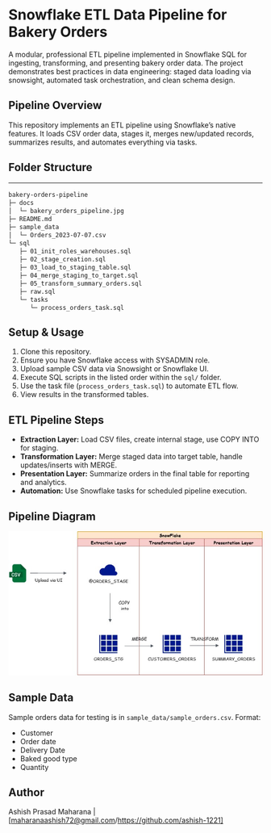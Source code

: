 # Snowflake ETL Data Pipeline for Bakery Orders

A modular, professional ETL pipeline implemented in Snowflake SQL for ingesting, transforming, and presenting bakery order data. The project demonstrates best practices in data engineering: staged data loading via snowsight, automated task orchestration, and clean schema design.

## Pipeline Overview

This repository implements an ETL pipeline using Snowflake’s native features. It loads CSV order data, stages it, merges new/updated records, summarizes results, and automates everything via tasks.

## Folder Structure
---
```
bakery-orders-pipeline
├─ docs
│  └─ bakery_orders_pipeline.jpg
├─ README.md
├─ sample_data
│  └─ Orders_2023-07-07.csv
└─ sql
   ├─ 01_init_roles_warehouses.sql
   ├─ 02_stage_creation.sql
   ├─ 03_load_to_staging_table.sql
   ├─ 04_merge_staging_to_target.sql
   ├─ 05_transform_summary_orders.sql
   ├─ raw.sql
   └─ tasks
      └─ process_orders_task.sql

```

## Setup & Usage

1. Clone this repository.
2. Ensure you have Snowflake access with SYSADMIN role.
3. Upload sample CSV data via Snowsight or Snowflake UI.
4. Execute SQL scripts in the listed order within the `sql/` folder.
5. Use the task file (`process_orders_task.sql`) to automate ETL flow.
6. View results in the transformed tables.

## ETL Pipeline Steps

- **Extraction Layer:** Load CSV files, create internal stage, use COPY INTO for staging.
- **Transformation Layer:** Merge staged data into target table, handle updates/inserts with MERGE.
- **Presentation Layer:** Summarize orders in the final table for reporting and analytics.
- **Automation:** Use Snowflake tasks for scheduled pipeline execution.

## Pipeline Diagram

![Snowflake ETL Pipeline Diagram](docs\bakery_orders_pipeline.jpg)


## Sample Data

Sample orders data for testing is in `sample_data/sample_orders.csv`.
Format:
- Customer
- Order date
- Delivery Date
- Baked good type
- Quantity


## Author

Ashish Prasad Maharana | [maharanaashish72@gmail.com/https://github.com/ashish-1221]
